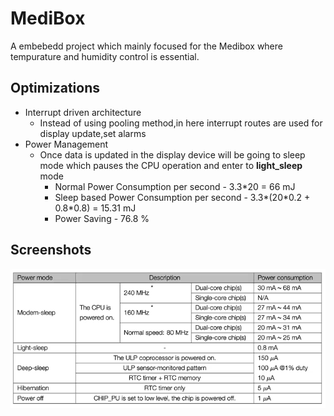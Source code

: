 # MediBox

A embebedd project which mainly focused for the Medibox where tempurature and humidity control is essential.

## Optimizations

- Interrupt driven architecture
    - Instead of using pooling method,in here interrupt routes are used for display update,set alarms
- Power Management
    - Once data is updated in the display device will be going to sleep mode which pauses the CPU operation and enter to **light_sleep** mode
        - Normal Power Consumption per second - 3.3*20 = 66 mJ
        - Sleep based Power Consumption per second - 3.3*(20\*0.2 + 0.8\*0.8) = 15.31 mJ
        - Power Saving - 76.8 %

## Screenshots

![Power Consumption Table](./screenshots/power_consumption.jpg)

